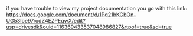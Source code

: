 if you have trouble to view my project documentation you go with this link: 
https://docs.google.com/document/d/1Pq21bKGbOn-UG53Ibe97rodZ4EZPEqwX/edit?usp=drivesdk&ouid=116369433537048986827&rtpof=true&sd=true

